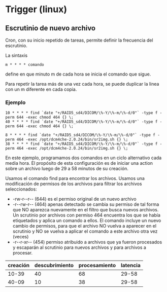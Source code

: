 # Trigger (linux)

## Escrutinio de nuevo archivo

Cron, con su inicio repetido de tareas, permite definir la frecuencia del escrutinio.

La sintaxis 
```
m * * * * comando
```
define en que minuto m de cada hora se inicia el comando que sigue.

Para repetir la tarea más de una vez cada hora, se puede duplicar la linea con un m diferente en cada copia.

### Ejemplo

```
10 * * * * find `date "+/RAID5_sd4/DICOM/\%-Y/\%-m/\%-d/0"` -type f -perm 644 -exec chmod 464 {} \;
40 * * * * find `date "+/RAID5_sd4/DICOM/\%-Y/\%-m/\%-d/0"` -type f -perm 644 -exec chmod 464 {} \;

8 * * * * find `date "+/RAID5_sd4/DICOM/\%-Y/\%-m/\%-d/0"` -type f -perm 464 -exec /opt/dcm4che-2.0.24/bin/sr2img.sh {} \;
38 * * * * find `date "+/RAID5_sd4/DICOM/\%-Y/\%-m/\%-d/0"` -type f -perm 464 -exec /opt/dcm4che-2.0.24/bin/sr2img.sh {} \;

```
En este ejemplo, programamos dos comandos en un ciclo alternativo cada media hora.
El propósito de esta configuración es de iniciar una action sobre un archivo luego de 29 a 58 minutos de su creación. 

Usamos el comando find para encontrar los archivos. Usamos una modificación de permisos de los archivos para filtrar los archivos seleccionados:

- -rw-r--r-- (644) es el permiso original de un nuevo archivo
- -r--rw-r-- (464) apenas detectado se cambia su permiso de tal forma que NO aparezca nuevamente en el filtro que busca nuevos archivos. Un scrutinio por archivos con permiso 464 encuentra los que se había etiquetados y aplica un comando a ellos. El comando incluye un nuevo cambio de permisos, para que el archivo NO vuelva a aparecer en el scrutinio y NO se vuelva a aplicar el comando a este archivo otra vez (veces)
- -r--r-xr-- (454) permiso atribuido a archivos que ya fueron procesados y escaparán al scrutinio para nuevos archivos y para archivos a procesar.

| creación | descubrimiento | procesamiento | latencia |
|--|--|--|--|
| 10-39 | 40 | 68 | 29-58 |
| 40-09 | 10 | 38 | 29-58 |




